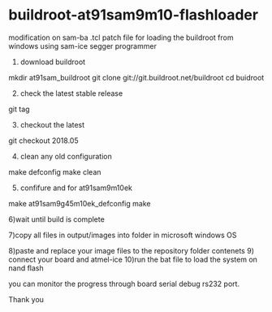 # buildroot-at91sam9m10-flashloader
modification on sam-ba .tcl patch file for loading the buildroot from windows using sam-ice segger programmer

1) download buildroot

mkdir at91sam_buildroot
git clone git://git.buildroot.net/buildroot
cd buidroot

2)  check the latest stable release

git tag

3) checkout the latest

git checkout 2018.05

4) clean any old configuration

make defconfig
make clean

5) confifure and for at91sam9m10ek

make at91sam9g45m10ek_defconfig
make

6)wait until build is complete

7)copy all files in output/images into folder in microsoft windows OS

8)paste and replace your image files to the repository folder contenets
9) connect your board and atmel-ice
10)run the bat file to load the system on nand flash

you can monitor the progress through board serial debug rs232 port.

Thank you
